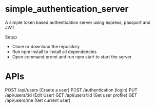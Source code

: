 # simple_authentication_server
A simple token based authentication server using express, passport and JWT.

Setup
* Clone or download the repository
* Run npm install to install all dependencies
* Open command promt and run npm start to start the server

# APIs
POST /api/users (Craete a user)
POST /authentication (login)
PUT /api/users/:id (Edit User)
GET /api/users/:id (Get user profile)
GET /api/users/me (Get current user)
